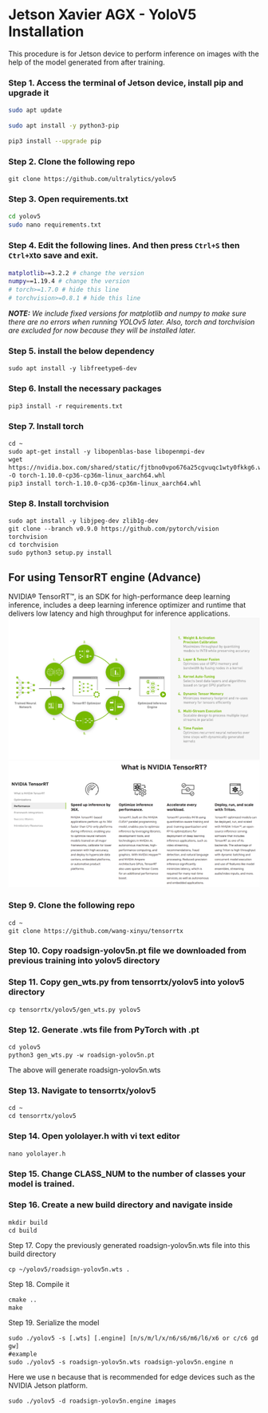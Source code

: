 # Jetson Xavier AGX - YoloV5 Installation

This procedure is for Jetson device to perform inference on images with the help of the model generated from after training.

### Step 1. Access the terminal of Jetson device, install pip and upgrade it
```bash
sudo apt update
```
```bash
sudo apt install -y python3-pip
```
```bash
pip3 install --upgrade pip
```

### Step 2. Clone the following repo
```
git clone https://github.com/ultralytics/yolov5
```

### Step 3. Open requirements.txt
```bash
cd yolov5
sudo nano requirements.txt
```

### Step 4. Edit the following lines. And then press ```Ctrl+S``` then ```Ctrl+X```to save and exit.
```bash
matplotlib==3.2.2 # change the version
numpy==1.19.4 # change the version
# torch>=1.7.0 # hide this line
# torchvision>=0.8.1 # hide this line
```
___NOTE:___ _We include fixed versions for matplotlib and numpy to make sure there are no errors when running YOLOv5 later. Also, torch and torchvision are excluded for now because they will be installed later._

### Step 5. install the below dependency
```
sudo apt install -y libfreetype6-dev
```

### Step 6. Install the necessary packages
```
pip3 install -r requirements.txt
```

### Step 7. Install torch
```
cd ~
sudo apt-get install -y libopenblas-base libopenmpi-dev
wget https://nvidia.box.com/shared/static/fjtbno0vpo676a25cgvuqc1wty0fkkg6.whl -O torch-1.10.0-cp36-cp36m-linux_aarch64.whl
pip3 install torch-1.10.0-cp36-cp36m-linux_aarch64.whl
```

### Step 8. Install torchvision
```
sudo apt install -y libjpeg-dev zlib1g-dev
git clone --branch v0.9.0 https://github.com/pytorch/vision torchvision
cd torchvision
sudo python3 setup.py install 
```
## For using TensorRT engine (Advance)

NVIDIA® TensorRT™, is an SDK for high-performance deep learning inference, includes a deep learning inference optimizer and runtime that delivers low latency and high throughput for inference applications.
![1](https://github.com/syedmohiuddinzia/JetsonXavierAGX-InstallationYoloV5/blob/main/Installation/1.svg)
![2](https://github.com/syedmohiuddinzia/JetsonXavierAGX-InstallationYoloV5/blob/main/Installation/2.png)

### Step 9. Clone the following repo
```
cd ~
git clone https://github.com/wang-xinyu/tensorrtx
```
### Step 10. Copy roadsign-yolov5n.pt file we downloaded from previous training into yolov5 directory

### Step 11. Copy gen_wts.py from tensorrtx/yolov5 into yolov5 directory
```
cp tensorrtx/yolov5/gen_wts.py yolov5
```
### Step 12. Generate .wts file from PyTorch with .pt
```
cd yolov5
python3 gen_wts.py -w roadsign-yolov5n.pt
```
The above will generate roadsign-yolov5n.wts
### Step 13. Navigate to tensorrtx/yolov5
```
cd ~
cd tensorrtx/yolov5
```
### Step 14. Open yololayer.h with vi text editor
```
nano yololayer.h
```
### Step 15. Change CLASS_NUM to the number of classes your model is trained.
### Step 16. Create a new build directory and navigate inside
```
mkdir build 
cd build
```

Step 17. Copy the previously generated roadsign-yolov5n.wts file into this build directory
```
cp ~/yolov5/roadsign-yolov5n.wts .
```

Step 18. Compile it
```
cmake ..
make
```

Step 19. Serialize the model
```
sudo ./yolov5 -s [.wts] [.engine] [n/s/m/l/x/n6/s6/m6/l6/x6 or c/c6 gd gw]
#example
sudo ./yolov5 -s roadsign-yolov5n.wts roadsign-yolov5n.engine n
```
Here we use n because that is recommended for edge devices such as the NVIDIA Jetson platform.

```
sudo ./yolov5 -d roadsign-yolov5n.engine images
```
